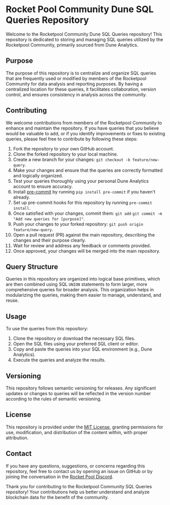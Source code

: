 # Rocket Pool Community Dune SQL Queries Repository

Welcome to the Rocketpool Community Dune SQL Queries repository! This repository is dedicated to storing and managing SQL queries utilized by the Rocketpool Community, primarily sourced from Dune Analytics.

## Purpose

The purpose of this repository is to centralize and organize SQL queries that are frequently used or modified by members of the Rocketpool Community for data analysis and reporting purposes. By having a centralized location for these queries, it facilitates collaboration, version control, and ensures consistency in analysis across the community.

## Contributing

We welcome contributions from members of the Rocketpool Community to enhance and maintain the repository. If you have queries that you believe would be valuable to add, or if you identify improvements or fixes to existing queries, please feel free to contribute by following these steps:

1. Fork the repository to your own GitHub account.
2. Clone the forked repository to your local machine.
3. Create a new branch for your changes: `git checkout -b feature/new-query`.
4. Make your changes and ensure that the queries are correctly formatted and logically organized.
5. Test your queries thoroughly using your personal Dune Analytics account to ensure accuracy.
6. Install [pre-commit](https://pre-commit.com/) by running `pip install pre-commit` if you haven't already.
7. Set up pre-commit hooks for this repository by running `pre-commit install`.
8. Once satisfied with your changes, commit them:
`git add`
`git commit -m "Add new queries for [purpose]"`.
9. Push your changes to your forked repository: `git push origin feature/new-query`.
10. Open a pull request (PR) against the main repository, describing the changes and their purpose clearly.
11. Wait for review and address any feedback or comments provided.
12. Once approved, your changes will be merged into the main repository.

## Query Structure

Queries in this repository are organized into logical base primitives, which are then combined using SQL `UNION` statements to form larger, more comprehensive queries for broader analysis. This organization helps in modularizing the queries, making them easier to manage, understand, and reuse.

## Usage

To use the queries from this repository:

1. Clone the repository or download the necessary SQL files.
2. Open the SQL files using your preferred SQL client or editor.
3. Copy and paste the queries into your SQL environment (e.g., Dune Analytics).
4. Execute the queries and analyze the results.

## Versioning

This repository follows semantic versioning for releases. Any significant updates or changes to queries will be reflected in the version number according to the rules of semantic versioning.

## License

This repository is provided under the [MIT License](LICENSE), granting permissions for use, modification, and distribution of the content within, with proper attribution.

## Contact

If you have any questions, suggestions, or concerns regarding this repository, feel free to contact us by opening an issue on GitHub or by joining the conversation in the [Rocket Pool Discord](https://discord.gg/rocketpool).

Thank you for contributing to the Rocketpool Community SQL Queries repository! Your contributions help us better understand and analyze blockchain data for the benefit of the community.
